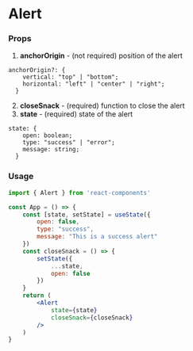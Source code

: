 # Alert

### Props
1. **anchorOrigin** - (not required) position of the alert
```
anchorOrigin?: {
    vertical: "top" | "bottom";
    horizontal: "left" | "center" | "right";
  }
```
2. **closeSnack** - (required) function to close the alert
3. **state** - (required) state of the alert
```
state: {
    open: boolean;
    type: "success" | "error";
    message: string;
  }
```

### Usage

```jsx
import { Alert } from 'react-components'

const App = () => {
    const [state, setState] = useState({
        open: false,
        type: "success",
        message: "This is a success alert"
    })
    const closeSnack = () => {
        setState({
            ...state,
            open: false
        })
    }
    return (
        <Alert
            state={state}
            closeSnack={closeSnack}
        />
    )
}
```